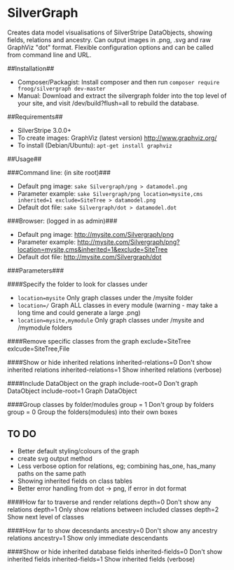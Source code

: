 SilverGraph
===========

Creates data model visualisations of SilverStripe DataObjects, showing fields, relations and ancestry.
Can output images in .png, .svg and raw GraphViz "dot" format.
Flexible configuration options and can be called from command line and URL.

##Installation##
* Composer/Packagist: Install composer and then run `composer require froog/silvergraph dev-master`
* Manual: Download and extract the silvergraph folder into the top level of your site, and visit /dev/build?flush=all to rebuild the database.

##Requirements##
 * SilverStripe 3.0.0+
 * To create images: GraphViz (latest version) http://www.graphviz.org/ 
  * To install (Debian/Ubuntu): `apt-get install graphviz`  

##Usage##

###Command line: (in site root)###

* Default png image:   `sake Silvergraph/png > datamodel.png` 
* Parameter example:   `sake Silvergraph/png location=mysite,cms inherited=1 exclude=SiteTree > datamodel.png` 
* Default dot file:    `sake Silvergraph/dot > datamodel.dot`

###Browser: (logged in as admin)###

* Default png image:   http://mysite.com/Silvergraph/png
* Parameter example:   http://mysite.com/Silvergraph/png?location=mysite,cms&inherited=1&exclude=SiteTree
* Default dot file: http://mysite.com/Silvergraph/dot

###Parameters###

####Specify the folder to look for classes under
* `location=mysite` _<default>_   Only graph classes under the /mysite folder
* `location=/`                  Graph ALL classes in every module (warning - may take a long time and could generate a large .png)
* `location=mysite,mymodule`    Only graph classes under /mysite and /mymodule folders

####Remove specific classes from the graph
exclude=SiteTree
exlcude=SiteTree,File

####Show or hide inherited relations
inherited-relations=0 <default> Don't show inherited relations
inherited-relations=1			Show inherited relations (verbose)

####Include DataObject on the graph
include-root=0 <default>    Don't graph DataObject
include-root=1              Graph DataObject

####Group classes by folder/modules
group = 1 <default>  Don't group by folders
group = 0            Group the folders(modules) into their own boxes

## TO DO

* Better default styling/colours of the graph
* create svg output method
* Less verbose option for relations, eg; combining has_one, has_many paths on the same path
* Showing inherited fields on class tables
* Better error handling from dot -> png, if error in dot format

####How far to traverse and render relations
depth=0  Don't show any relations
depth=1  Only show relations between included classes
depth=2  Show next level of classes

####How far to show decesndants
ancestry=0 Don't show any ancestry relations
ancestry=1  <default> Show only immediate descendants

####Show or hide inherited database fields
inherited-fields=0 <default> Don't show inherited fields
inherited-fields=1			Show inherited fields (verbose)
